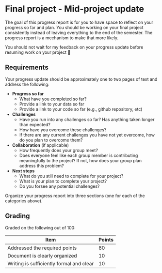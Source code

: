 # Final project - Mid-project update

The goal of this progress report is for you to have space to reflect on your progress so far and plan.
You should be working on your final project consistently instead of leaving everything to the end of the semester.
The progress report is a mechanism to make that more likely.

You should not wait for my feedback on your progress update before resuming work on your project 🙂

## Requirements

Your progress update should be approximately one to two pages of text and address the following:

- **Progress so far**
  - What have you completed so far?
  - Provide a link to your data so far
  - Provide a link to your code so far (e.g., github repository, etc)
- **Challenges**
  - Have you run into any challenges so far? Has anything taken longer than expected?
  - How have you overcome these challenges?
  - If there are any current challenges you have not yet overcome, how do you plan to overcome them?
- **Collaboration** (if applicable)
  - How frequently does your group meet?
  - Does everyone feel like each group member is contributing meaningfully to the project? If not, how does your group plan address this problem?
- **Next steps**
  - What do you still need to complete for your project?
  - What is your plan to complete your project?
  - Do you forsee any potential challenges?

Organize your progress report into three sections (one for each of the categories above).

## Grading

Graded on the following out of 100:

| Item | Points |
| --- | --- |
| Addressed the required points | 80 |
| Document is clearly organized | 10 |
| Writing is sufficiently formal and clear | 10 |
